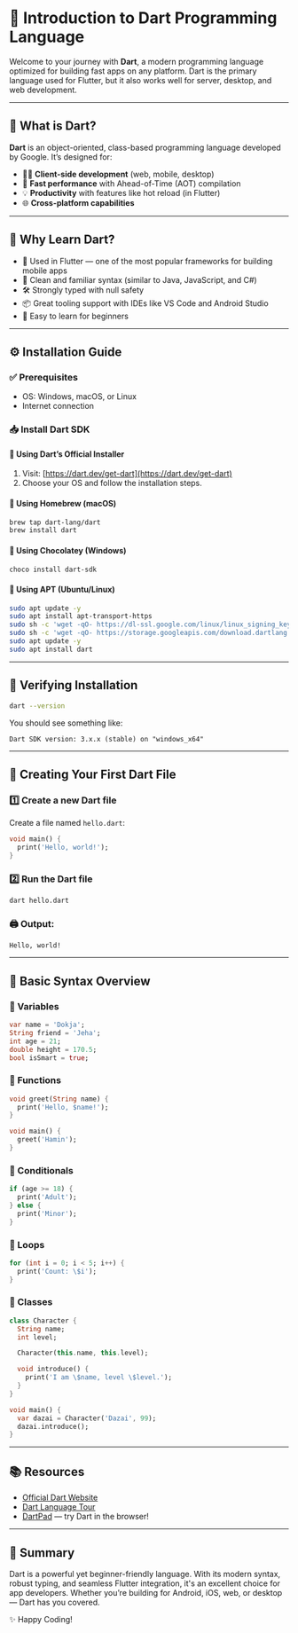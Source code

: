 # 🌟 Introduction to Dart Programming Language

Welcome to your journey with **Dart**, a modern programming language optimized for building fast apps on any platform. Dart is the primary language used for Flutter, but it also works well for server, desktop, and web development.

---

## 📌 What is Dart?

**Dart** is an object-oriented, class-based programming language developed by Google. It’s designed for:

* 🧑‍💻 **Client-side development** (web, mobile, desktop)
* 🚀 **Fast performance** with Ahead-of-Time (AOT) compilation
* 💡 **Productivity** with features like hot reload (in Flutter)
* 🌐 **Cross-platform capabilities**

---

## 🧠 Why Learn Dart?

* 💖 Used in Flutter — one of the most popular frameworks for building mobile apps
* 🧹 Clean and familiar syntax (similar to Java, JavaScript, and C#)
* 🛠 Strongly typed with null safety
* 📦 Great tooling support with IDEs like VS Code and Android Studio
* 🌱 Easy to learn for beginners

---

## ⚙️ Installation Guide

### ✅ Prerequisites

* OS: Windows, macOS, or Linux
* Internet connection

### 📥 Install Dart SDK

#### 🔸 **Using Dart’s Official Installer**

1. Visit: [https://dart.dev/get-dart](https://dart.dev/get-dart)
2. Choose your OS and follow the installation steps.

#### 🔸 **Using Homebrew (macOS)**

```bash
brew tap dart-lang/dart
brew install dart
```

#### 🔸 **Using Chocolatey (Windows)**

```bash
choco install dart-sdk
```

#### 🔸 **Using APT (Ubuntu/Linux)**

```bash
sudo apt update -y
sudo apt install apt-transport-https
sudo sh -c 'wget -qO- https://dl-ssl.google.com/linux/linux_signing_key.pub | apt-key add -'
sudo sh -c 'wget -qO- https://storage.googleapis.com/download.dartlang.org/linux/debian/dart_stable.list > /etc/apt/sources.list.d/dart_stable.list'
sudo apt update -y
sudo apt install dart
```

---

## 🧪 Verifying Installation

```bash
dart --version
```

You should see something like:

```
Dart SDK version: 3.x.x (stable) on "windows_x64"
```

---

## 🧰 Creating Your First Dart File

### 1️⃣ Create a new Dart file

Create a file named `hello.dart`:

```dart
void main() {
  print('Hello, world!');
}
```

### 2️⃣ Run the Dart file

```bash
dart hello.dart
```

### 🖨 Output:

```
Hello, world!
```

---

## 🧱 Basic Syntax Overview

### 🔹 Variables

```dart
var name = 'Dokja';
String friend = 'Jeha';
int age = 21;
double height = 170.5;
bool isSmart = true;
```

### 🔹 Functions

```dart
void greet(String name) {
  print('Hello, $name!');
}

void main() {
  greet('Hamin');
}
```

### 🔹 Conditionals

```dart
if (age >= 18) {
  print('Adult');
} else {
  print('Minor');
}
```

### 🔹 Loops

```dart
for (int i = 0; i < 5; i++) {
  print('Count: \$i');
}
```

### 🔹 Classes

```dart
class Character {
  String name;
  int level;

  Character(this.name, this.level);

  void introduce() {
    print('I am \$name, level \$level.');
  }
}

void main() {
  var dazai = Character('Dazai', 99);
  dazai.introduce();
}
```

---

## 📚 Resources

* [Official Dart Website](https://dart.dev)
* [Dart Language Tour](https://dart.dev/guides/language/language-tour)
* [DartPad](https://dartpad.dev/) — try Dart in the browser!

---

## 🎯 Summary

Dart is a powerful yet beginner-friendly language. With its modern syntax, robust typing, and seamless Flutter integration, it's an excellent choice for app developers. Whether you’re building for Android, iOS, web, or desktop — Dart has you covered.

✨ Happy Coding!
